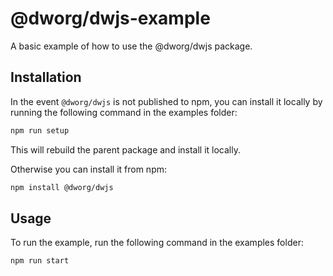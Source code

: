 # @dworg/dwjs-example

A basic example of how to use the @dworg/dwjs package.

## Installation

In the event `@dworg/dwjs` is not published to npm, you can install it locally by running the following command in the examples folder:

```sh
npm run setup
```

This will rebuild the parent package and install it locally.

Otherwise you can install it from npm:

```sh
npm install @dworg/dwjs
```

## Usage

To run the example, run the following command in the examples folder:

```sh
npm run start
```
